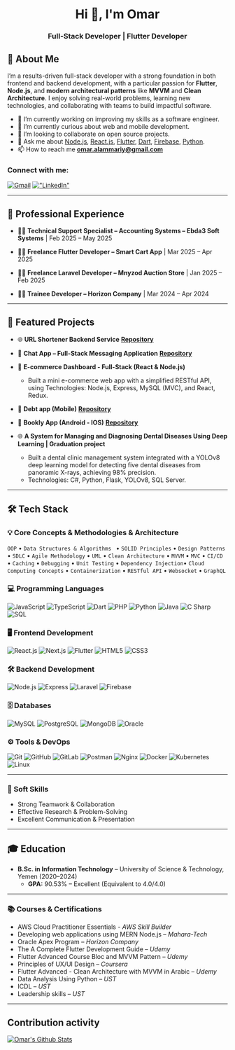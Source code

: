 <h1 align="center">Hi 👋, I'm Omar</h1>
<h3 align="center">Full-Stack Developer | Flutter Developer</h3>



## 🧠 About Me

I’m a results-driven full-stack developer with a strong foundation in both frontend and backend development, with a particular passion for **Flutter**, **Node.js**, and **modern architectural patterns** like **MVVM** and **Clean Architecture**. I enjoy solving real-world problems, learning new technologies, and collaborating with teams to build impactful software.


- 🔭 I’m currently working on improving my skills as a software engineer.
- 🌱 I’m currently curious about web and mobile development.
- 👯 I’m looking to collaborate on open source projects.
- 💬 Ask me about [Node.js](https://nodejs.org), [React.js](https://react.dev/), [Flutter](https://flutter.dev), [Dart](https://dart.dev), [Firebase](https://firebase.google.com/), [Python](https://www.python.org/).
- 📫 How to reach me **omar.alammariy@gmail.com**


<h3 >Connect with me:</h3>
  
  [![Gmail](https://img.shields.io/badge/-Gmail-red?style=flat&logo=gmail&logoColor=white&link=mailto:omar.alammariy@gmail.com)](mailto:omar.alammariy@gmail.com)
  [!["LinkedIn"](https://img.shields.io/badge/LinkedIn-blue?style=flat&logo=linkedin&labelColor=blue)](https://www.linkedin.com/in/omar-alammari)

---


## 💼 Professional Experience

* 🧑‍💼 **Technical Support Specialist – Accounting Systems – Ebda3 Soft Systems** | Feb 2025 – May 2025 

* 🧑‍💻 **Freelance Flutter Developer – Smart Cart App** | Mar 2025 – Apr 2025 

* 🧑‍💻 **Freelance Laravel Developer – Mnyzod Auction Store** | Jan 2025 – Feb 2025 

* 👨‍💻 **Trainee Developer – Horizon Company** | Mar 2024 – Apr 2024

---

## 🚀 Featured Projects

* 🌐 **URL Shortener Backend Service** [**Repository**](https://github.com/omar-alammari/url_shortener_backend) 
    <!--* **Tech:** TypeScript, Node.js, Koa.js, PostgreSQL, RESTful, JWT, MVC Architecture.
  * [**Explore the Repository**](https://github.com/omar-alammari/url_shortener_backend)-->

* 💬 **Chat App – Full-Stack Messaging Application** [**Repository**](https://github.com/omar-alammari/chat-app) 
    <!-- * Full-stack real-time messaging app with private/group chats and calling features.
    * Developed a full-stack real-time chat app using React, Node.js/Express, and Socket.io with MySQL for storage.
    * Implemented user authentication, private messaging, and live chat updates using JWT for secure sessions.
    * **Tech:** Node.js, Express.js, WebSocket, MySQL, React.js, Context, React-query.
    * [**Explore the Repository**](YOUR_CHAT_APP_REPO_LINK_OR_LIVE_DEMO) | [**Live Demo**](YOUR_LIVE_DEMO_LINK_IF_ANY)-->

* 🛒 **E-commerce Dashboard - Full-Stack (React & Node.js)**
    <!--  * Simplified RESTful API building with a mini e-commerce dashboard. -->
    * Built a mini e-commerce web app with a simplified RESTful API, using Technologies: Node.js, Express, MySQL (MVC), and React, Redux.

* 📱 **Debt app (Mobile)** [**Repository**](https://github.com/omar-alammari/debt-app) 
    <!-- * **Tech:** Flutter, Bloc, SQLite (Placeholder - verify or remove if not applicable)
    * [**Explore the Repository**](https://github.com/omar-alammari/my-debts) 
    * [**Explore the Repository**](YOUR_MY_DEBTS_REPO_LINK_IF_ANY) | [**Live Demo**](YOUR_LIVE_DEMO_LINK_IF_ANY)-->

* 📱 **Bookly App (Android - IOS)** [**Repository**](https://github.com/omar-alammari/bookly_app)
    <!-- * **Tech:** Flutter, Bloc, Cubit, Clean Architecture, MVVM
    * [**Explore the Repository**](https://github.com/omar-alammari/bookly_app)
    * [**Explore the Repository**](YOUR_MY_DEBTS_REPO_LINK_IF_ANY) | [**Live Demo**](YOUR_LIVE_DEMO_LINK_IF_ANY)-->
* 🌐 **A System for Managing and Diagnosing Dental Diseases Using Deep Learning | Graduation project** <!-- [**Repository**](https://github.com/omar-alammari/url_shortener_backend) -->
    * Built a dental clinic management system integrated with a YOLOv8 deep learning model for detecting five dental diseases from panoramic X-rays, achieving 98% precision.
    * Technologies: C#, Python, Flask, YOLOv8, SQL Server.

---

## 🛠 Tech Stack

### 💡 Core Concepts & Methodologies & Architecture

`OOP` • `Data Structures & Algorithms ` • `SOLID Principles` • `Design Patterns` • `SDLC` • `Agile Methodology` • `UML` • `Clean Architecture` • `MVVM` • `MVC` • `CI/CD` • `Caching` • `Debugging` • `Unit Testing` • `Dependency Injection`• `Cloud Computing Concepts` • `Containerization` • `RESTful API` • `Websocket` • `GraphQL`

### 💻 Programming Languages

![JavaScript](https://img.shields.io/badge/JavaScript-F7DF1E?style=flat&logo=javascript&logoColor=black)
![TypeScript](https://img.shields.io/badge/TypeScript-3178C6?style=flat&logo=typescript&logoColor=white)
![Dart](https://img.shields.io/badge/Dart-0175C2?style=flat&logo=dart&logoColor=white)
![PHP](https://img.shields.io/badge/PHP-777BB4?style=flat&logo=php&logoColor=white)
![Python](https://img.shields.io/badge/Python-3776AB?style=flat&logo=python&logoColor=white)
![Java](https://img.shields.io/badge/Java-ED8B00?style=flat&logo=openjdk&logoColor=white)
![C Sharp](https://img.shields.io/badge/C%23-239120?style=flat&logo=c-sharp&logoColor=white)
![SQL](https://img.shields.io/badge/SQL-003B57?style=flat&logo=postgresql&logoColor=white)

### 🖥 Frontend Development

![React.js](https://img.shields.io/badge/React-20232A?style=flat&logo=react&logoColor=61DAFB)
![Next.js](https://img.shields.io/badge/Next.js-000000?style=flat&logo=next.js&logoColor=ffffff)
![Flutter](https://img.shields.io/badge/Flutter-02569B?style=flat&logo=flutter&logoColor=white)
![HTML5](https://img.shields.io/badge/HTML5-E34F26?style=flat&logo=html5&logoColor=white)
![CSS3](https://img.shields.io/badge/CSS3-1572B6?style=flat&logo=css3&logoColor=white)

### 🛠 Backend Development

![Node.js](https://img.shields.io/badge/Node.js-339933?style=flat&logo=node.js&logoColor=white)
![Express](https://img.shields.io/badge/Express.js-000000?style=flat&logo=express&logoColor=white)
![Laravel](https://img.shields.io/badge/Laravel-F9322C?style=flat&logo=laravel&logoColor=white)
![Firebase](https://img.shields.io/badge/Firebase-FFCA28?style=flat&logo=firebase&logoColor=black)

### 🗄 Databases

![MySQL](https://img.shields.io/badge/MySQL-4479A1?style=flat&logo=mysql&logoColor=white)
![PostgreSQL](https://img.shields.io/badge/PostgreSQL-4169E1?style=flat&logo=postgresql&logoColor=white)
![MongoDB](https://img.shields.io/badge/MongoDB-47A248?style=flat&logo=mongodb&logoColor=white)
![Oracle](https://img.shields.io/badge/Oracle-F80000?style=flat&logo=oracle&logoColor=white)

### ⚙️ Tools & DevOps

![Git](https://img.shields.io/badge/Git-F05032?style=flat&logo=git&logoColor=white)
![GitHub](https://img.shields.io/badge/GitHub-181717?style=flat&logo=github&logoColor=white)
![GitLab](https://img.shields.io/badge/GitLab-FC6D26?style=flat&logo=gitlab&logoColor=white)
![Postman](https://img.shields.io/badge/Postman-FF6C37?style=flat&logo=postman&logoColor=white)
![Nginx](https://img.shields.io/badge/Nginx-009639?style=flat&logo=nginx&logoColor=white)
![Docker](https://img.shields.io/badge/Docker-2496ED?style=flat&logo=docker&logoColor=white)
![Kubernetes](https://img.shields.io/badge/Kubernetes-326CE5?style=flat&logo=kubernetes&logoColor=white)
![Linux](https://img.shields.io/badge/Linux-FCC624?style=flat&logo=linux&logoColor=black)

---

### 🤝 Soft Skills

* Strong Teamwork & Collaboration 
* Effective Research & Problem-Solving 
* Excellent Communication & Presentation 

---

## 🎓 Education

* **B.Sc. in Information Technology** – University of Science & Technology, Yemen (2020–2024) 
    * **GPA:** 90.53% – Excellent (Equivalent to 4.0/4.0) 

---

### 📚 Courses & Certifications

* AWS Cloud Practitioner Essentials - *AWS Skill Builder*
* Developing web applications using MERN Node.js – *Mahara-Tech* 
* Oracle Apex Program – *Horizon Company* 
* The A Complete Flutter Development Guide – *Udemy* 
* Flutter Advanced Course Bloc and MVVM Pattern – *Udemy* 
* Principles of UX/UI Design – *Coursera* 
* Flutter Advanced - Clean Architecture with MVVM in Arabic – *Udemy* 
* Data Analysis Using Python – *UST* 
* ICDL – *UST* 
* Leadership skills – *UST*

---

## Contribution activity
[![Omar's Github Stats](https://github-readme-stats.vercel.app/api?username=omar-alammari&count_private=true&theme=default&show_icons=true&&title_color=fff&icon_color=79ff97&text_color=9f9f9f&bg_color=151515)](https://github.com/omar-alammari)
